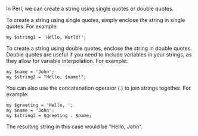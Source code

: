 In Perl, we can create a string using single quotes or double quotes. 

To create a string using single quotes, simply enclose the string in single quotes. For example:

```
my $string1 = 'Hello, World!';
```

To create a string using double quotes, enclose the string in double quotes. Double quotes are useful if you need to include variables in your strings, as they allow for variable interpolation. For example:

```
my $name = 'John';
my $string2 = "Hello, $name!";
```

You can also use the concatenation operator (.) to join strings together. For example:

```
my $greeting = 'Hello, ';
my $name = 'John';
my $string3 = $greeting . $name;
```

The resulting string in this case would be "Hello, John".
